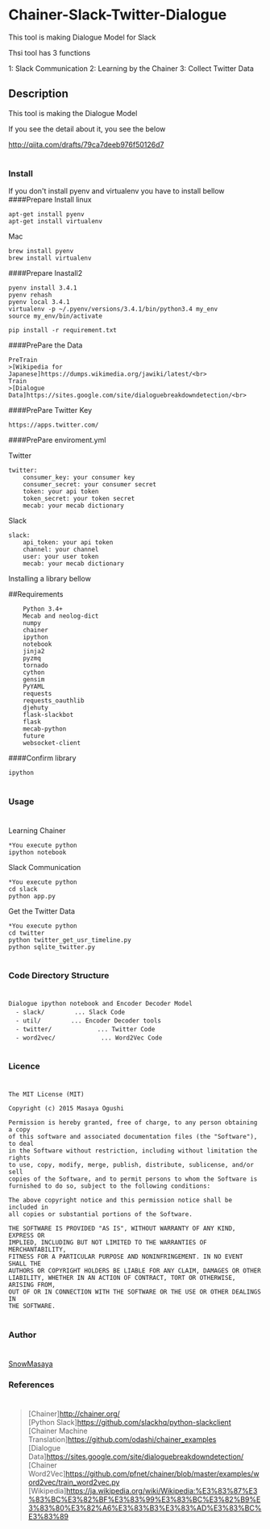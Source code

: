 Chainer-Slack-Twitter-Dialogue
====

This tool is making Dialogue Model for Slack

Thsi tool has 3 functions

1: Slack Communication
2: Learning by the Chainer 
3: Collect Twitter Data

## Description
This tool is making the Dialogue Model

If you see the detail about it, you see the below<br> 

http://qiita.com/drafts/79ca7deeb976f50126d7

#
### Install

If you don't install pyenv and virtualenv you have to install bellow
####Prepare Install
linux
```
apt-get install pyenv 
apt-get install virtualenv 
```
Mac
```
brew install pyenv 
brew install virtualenv 
```

####Prepare Inastall2
```
pyenv install 3.4.1
pyenv rehash
pyenv local 3.4.1
virtualenv -p ~/.pyenv/versions/3.4.1/bin/python3.4 my_env
source my_env/bin/activate

```

```
pip install -r requirement.txt 
```

####PrePare the Data

```
PreTrain
>[Wikipedia for Japanese]https://dumps.wikimedia.org/jawiki/latest/<br>
Train
>[Dialogue Data]https://sites.google.com/site/dialoguebreakdowndetection/<br>
```
####PrePare Twitter Key 

```
https://apps.twitter.com/
```

####PrePare enviroment.yml 

Twitter

```
twitter:
    consumer_key: your consumer key 
    consumer_secret: your consumer secret
    token: your api token
    token_secret: your token secret
    mecab: your mecab dictionary
```

Slack

```
slack:
    api_token: your api token 
    channel: your channel 
    user: your user token
    mecab: your mecab dictionary 
```


Installing a library bellow

##Requirements


```
    Python 3.4+
	Mecab and neolog-dict
	numpy
    chainer
    ipython
    notebook
    jinja2
    pyzmq
    tornado
    cython
    gensim
    PyYAML
    requests
    requests_oauthlib
    djehuty
    flask-slackbot
    flask
    mecab-python
    future
    websocket-client
```

####Confirm library

```
ipython
```

#
### Usage 
#
Learning Chainer

```
*You execute python 
ipython notebook
```

Slack Communication

```
*You execute python
cd slack
python app.py
```

Get the Twitter Data

```
*You execute python
cd twitter
python twitter_get_usr_timeline.py
python sqlite_twitter.py
```

#
### Code Directory Structure 
#
```
Dialogue ipython notebook and Encoder Decoder Model
  - slack/　　　　　... Slack Code
  - util/　     　... Encoder Decoder tools
  - twitter/ 　　　　　　　... Twitter Code
  - word2vec/ 　　　　　　　... Word2Vec Code
```
#
### Licence
#
```
The MIT License (MIT)

Copyright (c) 2015 Masaya Ogushi

Permission is hereby granted, free of charge, to any person obtaining a copy
of this software and associated documentation files (the "Software"), to deal
in the Software without restriction, including without limitation the rights
to use, copy, modify, merge, publish, distribute, sublicense, and/or sell
copies of the Software, and to permit persons to whom the Software is
furnished to do so, subject to the following conditions:

The above copyright notice and this permission notice shall be included in
all copies or substantial portions of the Software.

THE SOFTWARE IS PROVIDED "AS IS", WITHOUT WARRANTY OF ANY KIND, EXPRESS OR
IMPLIED, INCLUDING BUT NOT LIMITED TO THE WARRANTIES OF MERCHANTABILITY,
FITNESS FOR A PARTICULAR PURPOSE AND NONINFRINGEMENT. IN NO EVENT SHALL THE
AUTHORS OR COPYRIGHT HOLDERS BE LIABLE FOR ANY CLAIM, DAMAGES OR OTHER
LIABILITY, WHETHER IN AN ACTION OF CONTRACT, TORT OR OTHERWISE, ARISING FROM,
OUT OF OR IN CONNECTION WITH THE SOFTWARE OR THE USE OR OTHER DEALINGS IN
THE SOFTWARE.
```
#
### Author
#
[SnowMasaya](https://github.com/SnowMasaya)
### References 
#
>[Chainer]http://chainer.org/<br>
>[Python Slack]https://github.com/slackhq/python-slackclient<br>
>[Chainer Machine Translation]https://github.com/odashi/chainer_examples<br>
>[Dialogue Data]https://sites.google.com/site/dialoguebreakdowndetection/<br>
>[Chainer Word2Vec]https://github.com/pfnet/chainer/blob/master/examples/word2vec/train_word2vec.py<br>
>[Wikipedia]https://ja.wikipedia.org/wiki/Wikipedia:%E3%83%87%E3%83%BC%E3%82%BF%E3%83%99%E3%83%BC%E3%82%B9%E3%83%80%E3%82%A6%E3%83%B3%E3%83%AD%E3%83%BC%E3%83%89

